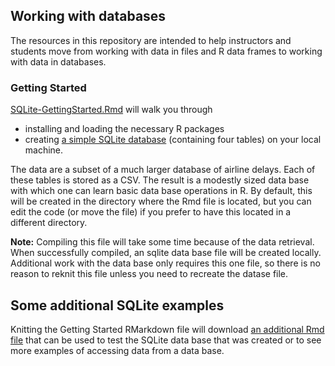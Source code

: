 ## Working with databases

The resources in this repository are intended to help instructors and students move from working with data in files and R data frames to working with data in databases.

### Getting Started

[SQLite-GettingStarted.Rmd](SQLite-GettingStarted.Rmd) will walk you through 

 * installing and loading the necessary R packages
 * creating  [a simple SQLite database](Airlines.sqlite3) (containing four tables) on your local machine.  
 
The data are a subset of a much larger database of airline delays.
Each of these tables is stored as a CSV.  The result is a modestly sized data base
with which one can learn basic data base operations in R.  By default, 
this will be created in the directory where the Rmd file is located, but you can
edit the code (or move the file) if you prefer to have this located in a different
directory.

**Note:** Compiling this file will take some time because of the data retrieval.
When successfully compiled, an sqlite data base file will be created locally.
Additional work with the data base only requires this one file, so there is no reason
to reknit this file unless you need to recreate the datase file.

## Some additional SQLite examples

Knitting the Getting Started RMarkdown file will download [an additional Rmd file](SQLite-Testing.Rmd) that can 
be used to test the SQLite data base that was created or to see more examples of accessing data from
a data base.

